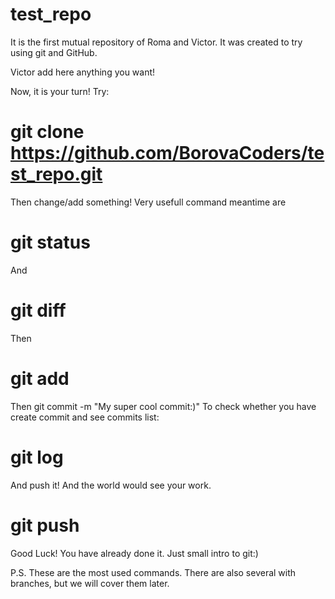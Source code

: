 # test_repo
It is the first mutual repository of Roma and Victor.
It was created to try using git and GitHub.

Victor add here anything you want!

Now, it is your turn!
Try:
# git clone https://github.com/BorovaCoders/test_repo.git
Then change/add something! Very usefull command meantime are
# git status
And
# git diff
Then
# git add <file>
Then
git commit -m "My super cool commit:)"
To check whether you have create commit and see commits list:
# git log
And push it! And the world would see your work.
# git push

Good Luck!
You have already done it.
Just small intro to git:)

P.S. These are the most used commands.
There are also several with branches,
but we will cover them later.
